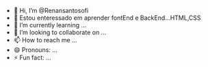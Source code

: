 - 👋 Hi, I’m @Renansantosofi
- 👀 Estou enteressado em aprender fontEnd e BackEnd...HTML,CSS
- 🌱 I’m currently learning ...
- 💞️ I’m looking to collaborate on ...
- 📫 How to reach me ...
- 😄 Pronouns: ...
- ⚡ Fun fact: ...

<!---
Renansantosofi/Renansantosofi is a ✨ special ✨ repository because its `README.md` (this file) appears on your GitHub profile.
You can click the Preview link to take a look at your changes.
--->
